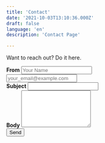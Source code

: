 ```yaml
---
title: 'Contact'
date: '2021-10-03T13:10:36.000Z'
draft: false
language: 'en'
description: 'Contact Page'

---
```


<!-- @format -->
<section class="lg:pb-24">
    <div class="max-w-screen-md px-4 mx-auto">
        <p class="
            mb-8
            font-light
            text-center
            text-gray-500
            lg:mb-16
            dark:text-gray-400
            sm:text-xl"
        >Want to reach out? Do it here.</p>
        <form
            name="contact"
            class="space-y-8"
            action="https://2zwdyvd7gc.execute-api.us-west-2.amazonaws.com/contact_form"
            method="POST"
            >
            <!-- Sender name --><div class="my-4">
                <label
                    for="email"
                    class="
                        block
                        mb-2
                        font-medium
                        text-gray-900
                        text-md
                        dark:text-gray-300
                    "
                ><strong>From</strong></label>
                <input
                    type="text"
                    id="sender_name"
                    placeholder="Your Name"
                    name="sender_name"
                    class="
                        shadow-sm
                        bg-gray-50
                        border
                        border-gray-300
                        text-gray-900
                        text-md
                        rounded-lg
                        focus:ring-indigo-500
                        focus:border-indigo-500
                        block
                        w-full
                        p-2.5
                        dark:bg-gray-700
                        dark:border-gray-600
                        dark:placeholder-gray-400
                        dark:text-white
                        dark:focus:ring-indigo-500
                        dark:focus:border-indigo-500
                        dark:shadow-sm-light
                    "
                    required
                >
            </div>
            <!-- Sender email address --><div class="my-4">
                <input
                    type="email"
                    id="sender_email"
                    name="sender_email"
                    class="
                        shadow-sm
                        bg-gray-50
                        border
                        border-gray-300
                        text-gray-900
                        text-md
                        rounded-lg
                        focus:ring-indigo-500
                        focus:border-indigo-500
                        block
                        w-full
                        p-2.5
                        dark:bg-gray-700
                        dark:border-gray-600
                        dark:placeholder-gray-400
                        dark:text-white
                        dark:focus:ring-indigo-500
                        dark:focus:border-indigo-500
                        dark:shadow-sm-light
                    "
                    placeholder="your_email@example.com"
                    required
                >
            </div>
            <!-- Email subject --><div class="my-4">
                <label
                    for="subject"
                    class="
                        block
                        mb-2
                        font-medium
                        text-gray-900
                        text-md
                        dark:text-gray-300
                    "
                ><strong>Subject</strong></label>
                <input
                    type="text"
                    id="subject"
                    name="subject"
                    class="
                        block
                        w-full
                        p-3
                        text-gray-900
                        border
                        border-gray-300
                        rounded-lg
                        shadow-sm
                        text-md
                        bg-gray-50
                        focus:ring-indigo-500
                        focus:border-indigo-500
                        dark:bg-gray-700
                        dark:border-gray-600
                        dark:placeholder-gray-400
                        dark:text-white
                        dark:focus:ring-indigo-500
                        dark:focus:border-indigo-500
                        dark:shadow-sm-light
                    "
                    required
                >
            </div>
            <!-- Email body --><div class="my-4 sm:col-span-2">
                <label for="message" class="block mb-2 font-medium text-gray-900 text-md dark:text-gray-400"><strong>Body</strong></label>
                <textarea
                    id="message"
                    name="message"
                    rows="6"
                    class="
                        block
                        p-2.5
                        w-full
                        text-md
                        text-gray-900
                        bg-gray-50
                        rounded-lg
                        shadow-sm
                        border
                        border-gray-300
                        focus:ring-indigo-500
                        focus:border-indigo-500
                        dark:bg-gray-700
                        dark:border-gray-600
                        dark:placeholder-gray-400
                        dark:text-white
                        dark:focus:ring-indigo-500
                        dark:focus:border-indigo-500
                    "
                ></textarea>
            </div>
            <!-- Submit button --><div class="mt-6 lg:pb-16">
                <button
                    type="submit"
                    class="
                        px-5
                        py-3
                        font-bold
                        text-center
                        text-white
                        bg-indigo-600
                        rounded-lg
                        text-md
                        sm:w-fit
                        hover:bg-indigo-800
                        focus:ring-4
                        focus:outline-none
                        focus:ring-indigo-300
                        dark:bg-indigo-600
                        dark:hover:bg-indigo-700
                        dark:focus:ring-indigo-800
                    "
                >Send</button>
            </div>
        </form>
    </div>
</section>
